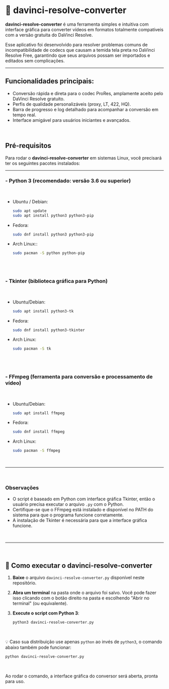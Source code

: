 # 🔄 davinci-resolve-converter

**davinci-resolve-converter** é uma ferramenta simples e intuitiva com interface gráfica para converter vídeos em formatos totalmente compatíveis com a versão gratuita do DaVinci Resolve.

Esse aplicativo foi desenvolvido para resolver problemas comuns de incompatibilidade de codecs que causam a temida tela preta no DaVinci Resolve Free, garantindo que seus arquivos possam ser importados e editados sem complicações.

---

## Funcionalidades principais:

- Conversão rápida e direta para o codec ProRes, amplamente aceito pelo DaVinci Resolve gratuito.
- Perfis de qualidade personalizáveis (proxy, LT, 422, HQ).
- Barra de progresso e log detalhado para acompanhar a conversão em tempo real.
- Interface amigável para usuários iniciantes e avançados.

</br>

## Pré-requisitos


Para rodar o **davinci-resolve-converter** em sistemas Linux, você precisará ter os seguintes pacotes instalados:

---

### - **Python 3** (recomendado: versão 3.6 ou superior)

</br>

  - Ubuntu / Debian:
    ```bash
    sudo apt update
    sudo apt install python3 python3-pip

  - Fedora:
    ```bash
    sudo dnf install python3 python3-pip

  - Arch Linux::
    ```bash
    sudo pacman -S python python-pip

</br>
</br>
    

### - **Tkinter** (biblioteca gráfica para Python)  

</br>

  - Ubuntu/Debian:  
    ```bash
    sudo apt install python3-tk
    ```  
  - Fedora:  
    ```bash
    sudo dnf install python3-tkinter
    ```  
  - Arch Linux:  
    ```bash
    sudo pacman -S tk
    ```  

</br>
</br>

### - **FFmpeg** (ferramenta para conversão e processamento de vídeo)

</br>

  - Ubuntu/Debian:  
    ```bash
    sudo apt install ffmpeg
    ```  
  - Fedora:  
    ```bash
    sudo dnf install ffmpeg
    ```  
  - Arch Linux:  
    ```bash
    sudo pacman -S ffmpeg
    ```

</br>

---

</br>

### Observações

- O script é baseado em Python com interface gráfica Tkinter, então o usuário precisa executar o arquivo `.py` com o Python.  
- Certifique-se que o FFmpeg está instalado e disponível no PATH do sistema para que o programa funcione corretamente.  
- A instalação de Tkinter é necessária para que a interface gráfica funcione.

</br>

---

</br>

## 🔧 Como executar o davinci-resolve-converter

1. **Baixe** o arquivo `davinci-resolve-converter.py` disponível neste repositório.

2. **Abra um terminal** na pasta onde o arquivo foi salvo. Você pode fazer isso clicando com o botão direito na pasta e escolhendo "Abrir no terminal" (ou equivalente).

3. **Execute o script com Python 3**:

   ```bash
   python3 davinci-resolve-converter.py

</br>

💡 Caso sua distribuição use apenas `python` ao invés de `python3`, o comando abaixo também pode funcionar:
  
```bash
python davinci-resolve-converter.py
```
</br>

Ao rodar o comando, a interface gráfica do conversor será aberta, pronta para uso.

